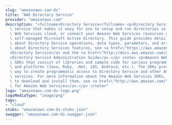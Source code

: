 ```yaml
---
slug: "amazonaws-com-ds"
title: "AWS Directory Service"
provider: "amazonaws.com"
description: "<fullname>Directory Service</fullname> <p>Directory Service is a web\
  \ service that makes it easy for you to setup and run directories in the Amazon\
  \ Web Services cloud, or connect your Amazon Web Services resources with an existing\
  \ self-managed Microsoft Active Directory. This guide provides detailed information\
  \ about Directory Service operations, data types, parameters, and errors. For information\
  \ about Directory Services features, see <a href=\"https://aws.amazon.com/directoryservice/\"\
  >Directory Service</a> and the <a href=\"http://docs.aws.amazon.com/directoryservice/latest/admin-guide/what_is.html\"\
  >Directory Service Administration Guide</a>.</p> <note> <p>Amazon Web Services provides\
  \ SDKs that consist of libraries and sample code for various programming languages\
  \ and platforms (Java, Ruby, .Net, iOS, Android, etc.). The SDKs provide a convenient\
  \ way to create programmatic access to Directory Service and other Amazon Web Services\
  \ services. For more information about the Amazon Web Services SDKs, including how\
  \ to download and install them, see <a href=\"http://aws.amazon.com/tools/\">Tools\
  \ for Amazon Web Services</a>.</p> </note>"
logo: "amazonaws.com-ds-logo.png"
logoMediaType: "image/png"
tags:
- "cloud"
stubs: "amazonaws.com-ds-stubs.json"
swagger: "amazonaws.com-ds-swagger.json"
---
```

